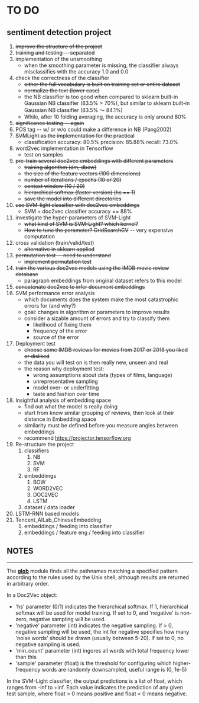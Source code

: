 # TO DO 
**sentiment detection project**
---

1. ~~improve the structure of the project~~
2. ~~training and testing -- separated~~
3. implementation of the unsmoothing 
   * when the smoothing parameter is missing, the classifier always misclassifies with the accuracy 1.0 and 0.0
4. check the correctness of the classifier
   * ~~either the full vocabulary is built on training set or entire dataset~~
   * ~~normalize the text (lower case)~~
   * the NB classifier is too good when compared to sklearn built-in Gaussian NB classifier (83.5% > 70%), but similar to sklearn built-in Gaussian NB classifier (83.5% ～ 84.1%)
   * While, after 10 folding averaging, the accuracy is only around 80%
5. ~~significance testing -- again~~
6. POS tag -- w/ or w/o could make a difference in NB (Pang2002)
7. ~~SVMLight as the implementation for the practical~~
   * classification accuracy: 80.5% precision: 85.88% recall: 73.0%
8. word2vec implementation in Tensorflow
   * test on samples
9. ~~pre-train several doc2vec embeddings with different parameters~~
    * ~~training algorithm (dm, dbow)~~
    * ~~the size of the feature vectors (100 dimensions)~~
    * ~~number of iterations / epochs (10 or 20)~~
    * ~~context window (10 / 20)~~
    * ~~hierarchical softmax (faster version) (hs == 1)~~
    * ~~save the model into different directories~~
10. ~~use SVM-light classifier with doc2vec embeddings~~
    * SVM + doc2vec classifier accuracy == 88%
11. investigate the hyper-parameters of SVM-Light
    * ~~what kind of SVM is SVM-Light? which kernel?~~
    * ~~How to tune the parameter? GridSearchCV~~ -- very expensive computation
12. cross validation (train/valid/test)
    * ~~alternative in sklearn applied~~
13. ~~permutation test -- need to understand~~
    * ~~implement permutation test~~
14. ~~train the various doc2vec models using the IMDB movie review database~~
    * paragraph embeddings from original dataset refers to this model
15. ~~concatenate doc2vec to infer document embeddings~~
16. SVM performance error analysis
    * which documents does the system make the most catastrophic errors for (and why?)
    * goal: changes in algorithm or parameters to improve results
    * consider a sizable amount of errors and try to classify them
      * likelihood of fixing them
      * frequency of the error
      * source of the error
17. Deployment test
    * ~~choose some IMDB reviews for movies from 2017 or 2018 you liked or disliked~~
    * the data you will test on is then really new, unseen and real
    * the reason why deployment test:
      * wrong assumptions about data (types of films, language)
      * unrepresentative sampling
      * model over- or underfitting
      * taste and fashion over time
18. Insightful analysis of embedding space
    * find out what the model is really doing
    * start from know similar grouping of reviews, then look at their distance in Embedding space
    * similarity must be defined before you measure angles between embeddings
    * recommend https://projector.tensorflow.org
19. Re-structure the project
    1.  classifiers
        1.  NB
        2.  SVM
        3.  RF
    2.  embeddimgs
        1.  BOW
        2.  WORD2VEC
        3.  DOC2VEC
        4.  LSTM
    3. dataset / data loader
20. LSTM-RNN based models
21. Tencent_AILab_ChineseEmbedding
    1.  embeddings / feeding into classifier
    2.  embeddings / feature eng / feeding into classifier

## NOTES
---
The [__glob__](https://docs.python.org/2/library/glob.html) module finds all the pathnames matching a specified pattern according to the rules used by the Unix shell, although results are returned in arbitrary order.

In a Doc2Vec object:
* 'hs' parameter (0/1) indicates the hierarchical softmax. If 1, hierarchical softmax will be used for model training. If set to 0, and 'negative' is non-zero, negative sampling will be used.
* 'negative' parameter (int) indicates the negative sampling. If > 0, negative sampling will be used, the int for negative specifies how many 'noise words' should be drawn (usually between 5-20). If set to 0, no negative sampling is used.
* 'min_count' parameter (int) ingores all words with total frequency lower than this
* 'sample' parameter (float) is the threshold for configuring which higher-frequency words are randomly downsampled, useful range is (0, 1e-5)

In the SVM-Light classifier, the output predictions is a list of float, which ranges from -inf to +inf. Each value indicates the prediction of any given test sample, where float > 0 means positive and float < 0 means negative.
